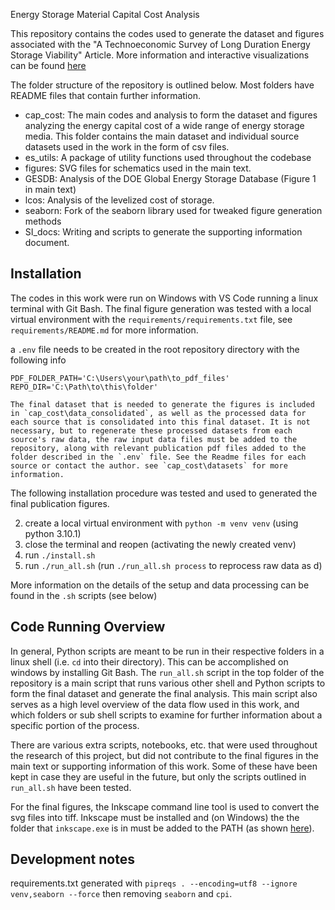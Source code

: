  Energy Storage Material Capital Cost Analysis

This repository contains the codes used to generate the dataset and figures associated with the "A Technoeconomic Survey of Long Duration Energy Storage Viability" Article. More information and interactive visualizations can be found [here](https://mhdlab.github.io/projects/5_ES_TEA/)

The folder structure of the repository is outlined below. Most folders have README files that contain further information.

* cap_cost: The main codes and analysis to form the dataset and figures analyzing the energy capital cost of a wide range of energy storage media. This folder contains the main dataset and individual source datasets used in the work in the form of csv files. 
* es_utils: A package of utility functions used throughout the codebase
* figures: SVG files for schematics used in the main text.
* GESDB: Analysis of the DOE Global Energy Storage Database (Figure 1 in main text)
* lcos: Analysis of the levelized cost of storage. 
* seaborn: Fork of the seaborn library used for tweaked figure generation methods
* SI_docs: Writing and scripts to generate the supporting information document. 

## Installation

The codes in this work were run on Windows with VS Code running a linux terminal with Git Bash. The final figure generation was tested with a local virtual environment with the `requirements/requirements.txt` file, see `requirements/README.md` for more information.  

a `.env` file needs to be created in the root repository directory with the following info
```
PDF_FOLDER_PATH='C:\Users\your\path\to_pdf_files'
REPO_DIR='C:\Path\to\this\folder'

The final dataset that is needed to generate the figures is included in `cap_cost\data_consolidated`, as well as the processed data for each source that is consolidated into this final dataset. It is not necessary, but to regenerate these processed datasets from each source's raw data, the raw input data files must be added to the repository, along with relevant publication pdf files added to the folder described in the `.env` file. See the Readme files for each source or contact the author. see `cap_cost\datasets` for more information.
```
The following installation procedure was tested and used to generated the final publication figures. 

2. create a local virtual environment with `python -m venv venv` (using python 3.10.1)
3. close the terminal and reopen (activating the newly created venv)
4. run `./install.sh` 
5. run `./run_all.sh` (run `./run_all.sh process` to reprocess raw data as d)

More information on the details of the setup and data processing can be found in the `.sh` scripts (see below)

## Code Running Overview

In general, Python scripts are meant to be run in their respective folders in a linux shell (i.e. `cd` into their directory). This can be accomplished on windows by installing Git Bash. The `run_all.sh` script in the top folder of the repository is a main script that runs various other shell and Python scripts to form the final dataset and generate the final analysis. This main script also serves as a high level overview of the data flow used in this work, and which folders or sub shell scripts to examine for further information about a specific portion of the process. 

There are various extra scripts, notebooks, etc. that were used throughout the research of this project, but did not contribute to the final figures in the main text or supporting information of this work. Some of these have been kept in case they are useful in the future, but only the scripts outlined in `run_all.sh` have been tested. 

For the final figures, the Inkscape command line tool is used to convert the svg files into tiff. Inkscape must be installed and (on Windows) the the folder that `inkscape.exe` is in must be added to the PATH (as shown [here](https://www.architectryan.com/2018/03/17/add-to-the-path-on-windows-10/)). 


## Development notes

requirements.txt generated with `pipreqs . --encoding=utf8 --ignore venv,seaborn --force` then removing `seaborn` and `cpi`. 
